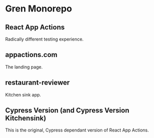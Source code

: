 # Gren Monorepo

## React App Actions

Radically different testing experience.

## appactions.com

The landing page.

## restaurant-reviewer

Kitchen sink app.

## Cypress Version (and Cypress Version Kitchensink)

This is the original, Cypress dependant version of React App Actions.
